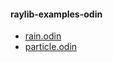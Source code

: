#### raylib-examples-odin

- [rain.odin](https://twitter.com/doccaico/status/1790493377341059421)
- [particle.odin](https://twitter.com/doccaico/status/1790990900929474580)
